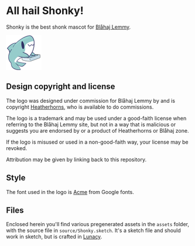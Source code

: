 # All hail Shonky!

Shonky is the best shonk mascot for [Blåhaj Lemmy](https://lemmy.blahaj.zone).

![Shonky](assets/icons/Shonky-96px.png)

## Design copyright and license

The logo was designed under commission for Blåhaj Lemmy by and is copyright [Heatherhorns](https://heatherhorns.com), who is available to do commissions.

The logo is a trademark and may be used under a good-faith license when referring to the Blåhaj Lemmy site, but not in a way that is malicious or suggests you are endorsed by or a product of Heatherhorns or Blåhaj zone.

If the logo is misused or used in a non-good-faith way, your license may be revoked.

Attribution may be given by linking back to this repository.

## Style

The font used in the logo is [Acme](https://fonts.google.com/specimen/Acme) from Google fonts.

## Files

Enclosed herein you'll find various pregenerated assets in the `assets` folder, with the source file in `source/Shonky.sketch`. It's a sketch file and should work in sketch, but is crafted in [Lunacy](https://icons8.com/lunacy).
